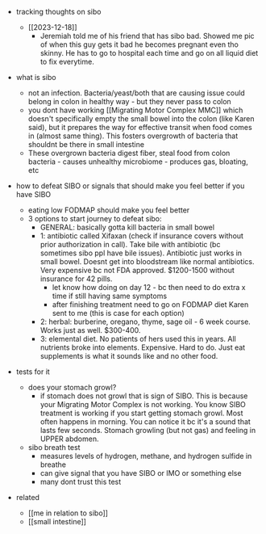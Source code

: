   * tracking thoughts on sibo
    * [[2023-12-18]]
      * Jeremiah told me of his friend that has sibo bad. Showed me pic of when this guy gets it bad he becomes pregnant even tho skinny. He has to go to hospital each time and go on all liquid diet to fix everytime.

  * what is sibo
    * not an infection. Bacteria/yeast/both that are causing issue could belong in colon in healthy way - but they never pass to colon
    * you dont have working [[Migrating Motor Complex MMC]] which doesn't specifically empty the small bowel into the colon (like Karen said), but it prepares the way for effective transit when food comes in (almost same thing). This fosters overgrowth of bacteria that shouldnt be there in small intestine
    * These overgrown bacteria digest fiber, steal food from colon bacteria - causes unhealthy microbiome - produces gas, bloating, etc
  * how to defeat SIBO or signals that should make you feel better if you have SIBO
    * eating low FODMAP should make you feel better
    * 3 options to start journey to defeat sibo:
      * GENERAL: basically gotta kill bacteria in small bowel
      * 1: antibiotic called Xifaxan (check if insurance covers without prior authorization in call). Take bile with antibiotic (bc sometimes sibo ppl have bile issues). Antibiotic just works in small bowel. Doesnt get into bloodstream like normal antibiotics. Very expensive bc not FDA approved. $1200-1500 without insurance for 42 pills.
        * let know how doing on day 12 - bc then need to do extra x time if still having same symptoms
        * after finishing treatment need to go on FODMAP diet Karen sent to me (this is case for each option)
      * 2: herbal: burberine, oregano, thyme, sage oil - 6 week course. Works just as well. $300-400.
      * 3: elemental diet. No patients of hers used this in years. All nutrients broke into elements. Expensive. Hard to do. Just eat supplements is what it sounds like and no other food.
  * tests for it
    * does your stomach growl?
      * if stomach does not growl that is sign of SIBO. This is because your Migrating Motor Complex is not working. You know SIBO treatment is working if you start getting stomach growl. Most often happens in morning. You can notice it bc it's a sound that lasts few seconds. Stomach growling (but not gas) and feeling in UPPER abdomen.
    * sibo breath test
      * measures levels of hydrogen, methane, and hydrogen sulfide in breathe
      * can give signal that you have SIBO or IMO or something else
      * many dont trust this test
  * related
    * [[me in relation to sibo]]
    * [[small intestine]]
